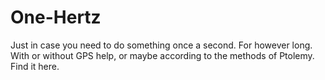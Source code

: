 # One-Hertz
Just in case you need to do something once a second.  For however long.  With or without GPS help, or maybe according to the methods of Ptolemy.  Find it here.
